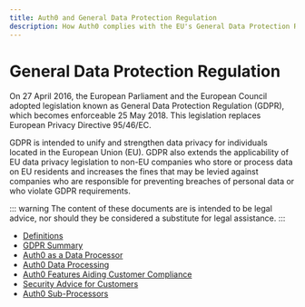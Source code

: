 ```yaml
---
title: Auth0 and General Data Protection Regulation
description: How Auth0 complies with the EU's General Data Protection Regulation (GDPR)
---
```

<div class="topic-page-header">
  <div data-name="example" class="topic-page-badge"></div>
  <h1>General Data Protection Regulation</h1>
  <p>
    On 27 April 2016, the European Parliament and the European Council adopted legislation known as General Data Protection Regulation (GDPR), which becomes enforceable 25 May 2018. This legislation replaces European Privacy Directive 95/46/EC.
  </p>
  <p>
    GDPR is intended to unify and strengthen data privacy for individuals located in the European Union (EU). GDPR also extends the applicability of EU data privacy legislation to non-EU companies who store or process data on EU residents and increases the fines that may be levied against companies who are responsible for preventing breaches of personal data or who violate GDPR requirements.
  </p>
</div>

::: warning
The content of these documents are is intended to be legal advice, nor should they be considered a substitute for legal assistance.
:::

<ul class="topic-links">
  <li>
    <i class="icon icon-budicon-715"></i><a href="/compliance/definitions">Definitions</a>
  </li>
  <li>
    <i class="icon icon-budicon-715"></i><a href="/compliance/gdpr-summary">GDPR Summary</a>
  </li>
  <li>
    <i class="icon icon-budicon-715"></i><a href="/compliance/auth0-as-data-processor">Auth0 as a Data Processor</a>
  </li>
  <li>
    <i class="icon icon-budicon-715"></i><a href="/compliance/data-processing">Auth0 Data Processing</a>
  </li>
  <li>
    <i class="icon icon-budicon-715"></i><a href="/compliance/features-aiding-compliance">Auth0 Features Aiding Customer Compliance</a>
  </li>
  <li>
    <i class="icon icon-budicon-715"></i><a href="/compliance/security-advice-for-customers">Security Advice for Customers</a>
  </li>
  <li>
    <i class="icon icon-budicon-715"></i><a href="/compliance/subprocessors">Auth0 Sub-Processors</a>
  </li>
</ul>